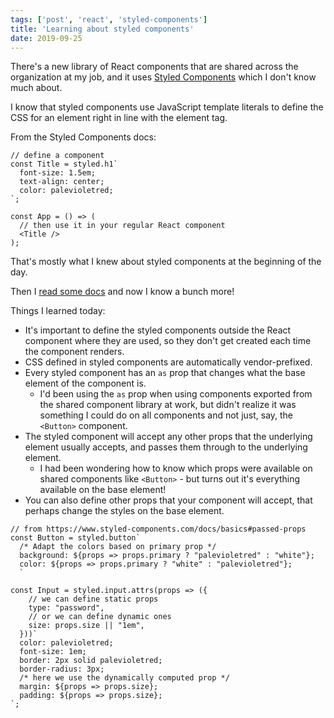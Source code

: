 ```yaml
---
tags: ['post', 'react', 'styled-components']
title: 'Learning about styled components'
date: 2019-09-25
---
```


There's a new library of React components that are shared across the organization at my job, and it uses [Styled Components](https://www.styled-components.com/) which I don't know much about. 

I know that styled components use JavaScript template literals to define the CSS for an element right in line with the element tag. 

From the Styled Components docs: 
```
// define a component
const Title = styled.h1`
  font-size: 1.5em;
  text-align: center;
  color: palevioletred;
`;

const App = () => (
  // then use it in your regular React component
  <Title />
);
```

That's mostly what I knew about styled components at the beginning of the day. 

Then I [read some docs](https://www.styled-components.com/docs/basics) and now I know a bunch more!

Things I learned today: 
 - It's important to define the styled components outside the React component where they are used, so they don't get created each time the component renders.
 - CSS defined in styled components are automatically vendor-prefixed.
 - Every styled component has an `as` prop that changes what the base element of the component is. 
   - I'd been using the `as` prop when using components exported from the shared component library at work, but didn't realize it was something I could do on all components and not just, say, the `<Button>` component. 
- The styled component will accept any other props that the underlying element usually accepts, and passes them through to the underlying element. 
  - I had been wondering how to know which props were available on shared components like `<Button>` - but turns out it's everything available on the base element!
 - You can also define other props that your component will accept, that perhaps change the styles on the base element.

```
// from https://www.styled-components.com/docs/basics#passed-props
const Button = styled.button`
  /* Adapt the colors based on primary prop */
  background: ${props => props.primary ? "palevioletred" : "white"};
  color: ${props => props.primary ? "white" : "palevioletred"};
  `
  
const Input = styled.input.attrs(props => ({
    // we can define static props
    type: "password",
    // or we can define dynamic ones
    size: props.size || "1em",
  }))`
  color: palevioletred;
  font-size: 1em;
  border: 2px solid palevioletred;
  border-radius: 3px;
  /* here we use the dynamically computed prop */
  margin: ${props => props.size};
  padding: ${props => props.size};
`;
```
